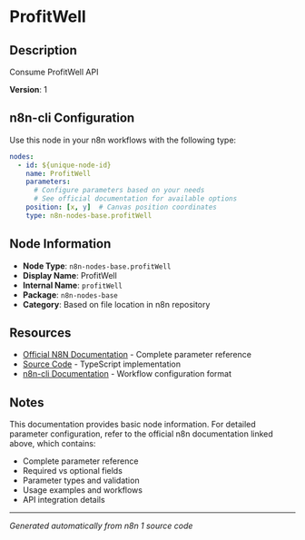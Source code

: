 # ProfitWell

## Description

Consume ProfitWell API

**Version**: 1

## n8n-cli Configuration

Use this node in your n8n workflows with the following type:

```yaml
nodes:
  - id: ${unique-node-id}
    name: ProfitWell
    parameters:
      # Configure parameters based on your needs
      # See official documentation for available options
    position: [x, y]  # Canvas position coordinates
    type: n8n-nodes-base.profitWell
```

## Node Information

- **Node Type**: `n8n-nodes-base.profitWell`
- **Display Name**: ProfitWell
- **Internal Name**: `profitWell`
- **Package**: `n8n-nodes-base`
- **Category**: Based on file location in n8n repository

## Resources

- [Official N8N Documentation](https://docs.n8n.io/integrations/builtin/app-nodes/n8n-nodes-base.profitwell/) - Complete parameter reference
- [Source Code](https://github.com/n8n-io/n8n/blob/master/packages/nodes-base/nodes/ProfitWell/ProfitWell.node.ts) - TypeScript implementation
- [n8n-cli Documentation](https://github.com/edenreich/n8n-cli) - Workflow configuration format

## Notes

This documentation provides basic node information. For detailed parameter configuration, 
refer to the official n8n documentation linked above, which contains:

- Complete parameter reference
- Required vs optional fields
- Parameter types and validation
- Usage examples and workflows
- API integration details

---
*Generated automatically from n8n 1 source code*
